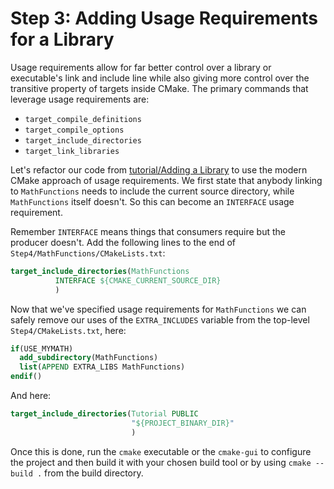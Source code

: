 # Step 3: Adding Usage Requirements for a Library

Usage requirements allow for far better control over a library or executable's
link and include line while also giving more control over the transitive
property of targets inside CMake. The primary commands that leverage usage
requirements are:

* `target_compile_definitions`
* `target_compile_options`
* `target_include_directories`
* `target_link_libraries`

Let's refactor our code from [tutorial/Adding a Library](./Adding%20a%20Library.md) to use the
modern CMake approach of usage requirements. We first state that anybody
linking to `MathFunctions` needs to include the current source directory,
while `MathFunctions` itself doesn't. So this can become an `INTERFACE`
usage requirement.

Remember `INTERFACE` means things that consumers require but the producer
doesn't. Add the following lines to the end of
`Step4/MathFunctions/CMakeLists.txt`:

```cmake
target_include_directories(MathFunctions
          INTERFACE ${CMAKE_CURRENT_SOURCE_DIR}
          )
```

Now that we've specified usage requirements for `MathFunctions` we can safely
remove our uses of the `EXTRA_INCLUDES` variable from the top-level
`Step4/CMakeLists.txt`, here:

```cmake
if(USE_MYMATH)
  add_subdirectory(MathFunctions)
  list(APPEND EXTRA_LIBS MathFunctions)
endif()
```

And here:

```cmake
target_include_directories(Tutorial PUBLIC
                           "${PROJECT_BINARY_DIR}"
                           )
```

Once this is done, run the `cmake` executable or the `cmake-gui` to configure the project and then build it
with your chosen build tool or by using `cmake --build .` from the build directory.
